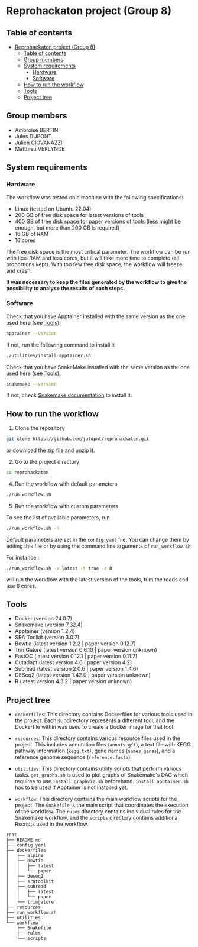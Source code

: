 # Reprohackaton project (Group 8)

## Table of contents

- [Reprohackaton project (Group 8)](#reprohackaton-project-group-8)
  - [Table of contents](#table-of-contents)
  - [Group members](#group-members)
  - [System requirements](#system-requirements)
    - [Hardware](#hardware)
    - [Software](#software)
  - [How to run the workflow](#how-to-run-the-workflow)
  - [Tools](#tools)
  - [Project tree](#project-tree)

## Group members

- Ambroise BERTIN
- Jules DUPONT
- Julien GIOVANAZZI
- Matthieu VERLYNDE

## System requirements

### Hardware

The workflow was tested on a machine with the following specifications:
- Linux (tested on Ubuntu 22.04)
- 200 GB of free disk space for latest versions of tools
- 400 GB of free disk space for paper versions of tools (less might be enough, but more than 200 GB is required)
- 16 GB of RAM
- 16 cores

The free disk space is the most critical parameter. The workflow can be run with less RAM and less cores, but it will take more time to complete (all proportions kept). With too few free disk space, the workflow will freeze and crash. 

<b> It was necessary to keep the files generated by the workflow to give the possibility to analyse the results of each steps. </b>

### Software

Check that you have Apptainer installed with the same version as the one used here (see [Tools](#tools)).
```bash
apptainer --version
```

If not, run the following command to install it
```bash
./utilities/install_apptainer.sh
```

Check that you have SnakeMake installed with the same version as the one used here (see [Tools](#tools)).
```bash
snakemake --version
```

If not, check [Snakemake documentation](https://snakemake.readthedocs.io/en/stable/getting_started/installation.html) to install it.


## How to run the workflow

1. Clone the repository
```bash
git clone https://github.com/juldpnt/reprohackaton.git
```

or download the zip file and unzip it.

2. Go to the project directory
```bash
cd reprohackaton
```

4. Run the workflow with default parameters
```bash
./run_workflow.sh
```

5. Run the workflow with custom parameters

To see the list of available parameters, run
```bash
./run_workflow.sh -h
```

Default parameters are set in the `config.yaml` file. You can change them by editing this file or by using the command line arguments of `run_workflow.sh`.

For instance :
```bash
./run_workflow.sh -v latest -t true -c 8
```

will run the workflow with the latest version of the tools, trim the reads and use 8 cores.

## Tools

- Docker (version 24.0.7)
- Snakemake (version 7.32.4)
- Apptainer (version 1.2.4)
- SRA Toolkit (version 3.0.7)
- Bowtie (latest version 1.2.2 | paper version 0.12.7)
- TrimGalore (latest version 0.6.10 | paper version unknown)
- FastQC (latest version 0.12.1 | paper version 0.11.7)
- Cutadapt (latest version 4.6 | paper version 4.2)
- Subread (latest version 2.0.6 | paper version 1.4.6)
- DESeq2 (latest version 1.42.0 | paper version unknown)
- R (latest version 4.3.2 | paper version unknown)

## Project tree
- `dockerfiles`: This directory contains Dockerfiles for various tools used in the project. Each subdirectory represents a different tool, and the Dockerfile within was used to create a Docker image for that tool.

- `resources`: This directory contains various resource files used in the project. This includes annotation files (`annots.gff`), a text file with KEGG pathway information (`kegg.txt`), gene names (`names_genes`), and a reference genome sequence (`reference.fasta`).

- `utilities`: This directory contains utility scripts that perform various tasks. `get_graphs.sh` is used to plot graphs of Snakemake's DAG which requires to use `install_graphviz.sh` beforehand. `install_apptainer.sh` has to be used if Apptainer is not installed yet.

- `workflow`: This directory contains the main workflow scripts for the project. The `Snakefile` is the main script that coordinates the execution of the workflow. The `rules` directory contains individual rules for the Snakemake workflow, and the `scripts` directory contains additional Rscripts used in the workflow.

```
root
├── README.md
├── config.yaml
├── dockerfiles
│   ├── alpine
│   ├── bowtie
│   │   ├── latest
│   │   └── paper
│   ├── deseq2
│   ├── sratoolkit
│   ├── subread
│   │   ├── latest
│   │   └── paper
│   └── trimgalore
├── resources
├── run_workflow.sh
├── utilities
└── workflow
    ├── Snakefile
    ├── rules
    └── scripts
```
